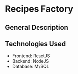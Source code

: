 # Recipes Factory

## General Description


## Technologies Used
- Frontend: ReactJS
- Backend: NodeJS 
- Database: MySQL 
